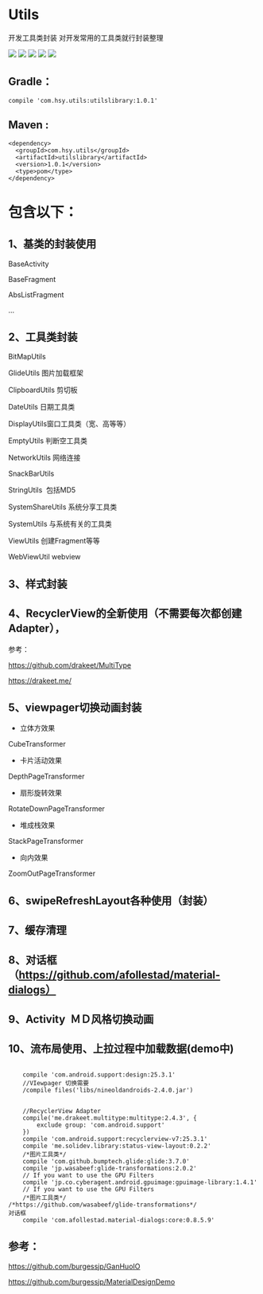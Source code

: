 # Utils
开发工具类封装
对开发常用的工具类就行封装整理

![](https://github.com/huangshuyuan/UtilsDemo/blob/master/1.png)
![](https://github.com/huangshuyuan/UtilsDemo/blob/master/2.png)
![](https://github.com/huangshuyuan/UtilsDemo/blob/master/3.png)
![](https://github.com/huangshuyuan/UtilsDemo/blob/master/4.png)
![](https://github.com/huangshuyuan/UtilsDemo/blob/master/5.png)

## Gradle：
```
compile 'com.hsy.utils:utilslibrary:1.0.1'
```
##  Maven :
```
<dependency>
  <groupId>com.hsy.utils</groupId>
  <artifactId>utilslibrary</artifactId>
  <version>1.0.1</version>
  <type>pom</type>
</dependency>
```

# 包含以下：

## 1、基类的封装使用
BaseActivity

BaseFragment

AbsListFragment

...


## 2、工具类封装
BitMapUtils

GlideUtils 图片加载框架

ClipboardUtils 剪切板

DateUtils 日期工具类

DisplayUtils窗口工具类（宽、高等等）

EmptyUtils 判断空工具类

NetworkUtils 网络连接

SnackBarUtils

StringUtils  包括MD5

SystemShareUtils 系统分享工具类

SystemUtils 与系统有关的工具类

ViewUtils 创建Fragment等等

WebViewUtil webview




## 3、样式封装

## 4、RecyclerView的全新使用（不需要每次都创建Adapter），


参考：

https://github.com/drakeet/MultiType

https://drakeet.me/


## 5、viewpager切换动画封装

 * 立体方效果

 CubeTransformer 
 

 * 卡片活动效果

 DepthPageTransformer
 
 * 扇形旋转效果

 RotateDownPageTransformer
 
 * 堆成栈效果
 
 StackPageTransformer
 
 * 向内效果
 
 ZoomOutPageTransformer

## 6、swipeRefreshLayout各种使用（封装）

## 7、缓存清理

## 8、对话框（https://github.com/afollestad/material-dialogs）

## 9、Activity  ＭＤ风格切换动画

## 10、流布局使用、上拉过程中加载数据(demo中)


```

    compile 'com.android.support:design:25.3.1'
    //VIewpager 切换需要
    /compile files('libs/nineoldandroids-2.4.0.jar')


    //RecyclerView Adapter
    compile('me.drakeet.multitype:multitype:2.4.3', {
        exclude group: 'com.android.support'
    })
    compile 'com.android.support:recyclerview-v7:25.3.1'
    compile 'me.solidev.library:status-view-layout:0.2.2'
    /*图片工具类*/
    compile 'com.github.bumptech.glide:glide:3.7.0'
    compile 'jp.wasabeef:glide-transformations:2.0.2'
    // If you want to use the GPU Filters
    compile 'jp.co.cyberagent.android.gpuimage:gpuimage-library:1.4.1'
    // If you want to use the GPU Filters
    /*图片工具类*/
/*https://github.com/wasabeef/glide-transformations*/
对话框
    compile 'com.afollestad.material-dialogs:core:0.8.5.9'
```

## 参考：

https://github.com/burgessjp/GanHuoIO

https://github.com/burgessjp/MaterialDesignDemo
